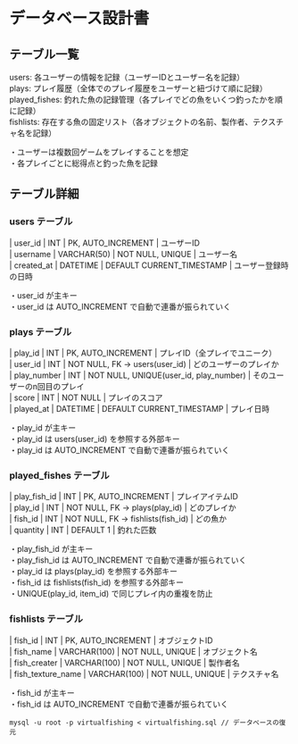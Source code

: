# データベース設計書

## テーブル一覧

users: 各ユーザーの情報を記録（ユーザーIDとユーザー名を記録）  
plays: プレイ履歴（全体でのプレイ履歴をユーザーと紐づけて順に記録）  
played_fishes: 釣れた魚の記録管理（各プレイでどの魚をいくつ釣ったかを順に記録）  
fishlists: 存在する魚の固定リスト（各オブジェクトの名前、製作者、テクスチャ名を記録）  

・ユーザーは複数回ゲームをプレイすることを想定  
・各プレイごとに総得点と釣った魚を記録  

## テーブル詳細

### users テーブル

| user_id | INT | PK, AUTO_INCREMENT | ユーザーID  
| username | VARCHAR(50) | NOT NULL, UNIQUE | ユーザー名  
| created_at | DATETIME | DEFAULT CURRENT_TIMESTAMP | ユーザー登録時の日時 

・user_id が主キー  
・user_id は AUTO_INCREMENT で自動で連番が振られていく  

### plays テーブル

| play_id | INT | PK, AUTO_INCREMENT | プレイID（全プレイでユニーク）  
| user_id | INT | NOT NULL, FK → users(user_id) | どのユーザーのプレイか  
| play_number | INT | NOT NULL, UNIQUE(user_id, play_number) | そのユーザーのn回目のプレイ  
| score | INT | NOT NULL | プレイのスコア  
| played_at | DATETIME | DEFAULT CURRENT_TIMESTAMP | プレイ日時  

・play_id が主キー  
・play_id は users(user_id) を参照する外部キー  
・play_id は AUTO_INCREMENT で自動で連番が振られていく  

### played_fishes テーブル

| play_fish_id | INT | PK, AUTO_INCREMENT | プレイアイテムID  
| play_id | INT | NOT NULL, FK → plays(play_id) | どのプレイか  
| fish_id | INT | NOT NULL, FK → fishlists(fish_id) | どの魚か  
| quantity | INT | DEFAULT 1 | 釣れた匹数  

・play_fish_id が主キー  
・play_fish_id は AUTO_INCREMENT で自動で連番が振られていく  
・play_id は plays(play_id) を参照する外部キー  
・fish_id は fishlists(fish_id) を参照する外部キー  
・UNIQUE(play_id, item_id) で同じプレイ内の重複を防止  

### fishlists テーブル

| fish_id | INT | PK, AUTO_INCREMENT | オブジェクトID  
| fish_name | VARCHAR(100) | NOT NULL, UNIQUE | オブジェクト名  
| fish_creater | VARCHAR(100) | NOT NULL, UNIQUE | 製作者名  
| fish_texture_name | VARCHAR(100) | NOT NULL, UNIQUE | テクスチャ名  

・fish_id が主キー  
・fish_id は AUTO_INCREMENT で自動で連番が振られていく  

```
mysql -u root -p virtualfishing < virtualfishing.sql // データベースの復元
```
